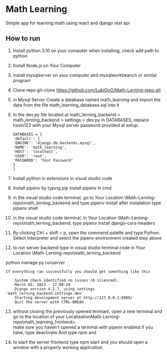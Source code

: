 # Math Learning

Simple app for learning math using react and django rest api

## How to run

1.  Install python 3.10 on your computer when installing, check add path to python

2.  Install Node.js on Your Computer

3.  install mysqlserver on your computer and mysqlworkbeanch or similar program

4.  Clone repo git-clone https://github.com/LukiOoO/Math-Lerning-repo.git

5.  in Mysql Server Create a database named math_learning and import the data from the file math_learning_database.sql into it

6.  In the dev.py file located at math_lerning_backend > math_lerning_backend > settings > dev.py in DATABASES, replace haslo123 with your Mysql server password provided at setup.

        DATABASES = {
        'default': {
        'ENGINE': 'django.db.backends.mysql',
        'NAME': 'math_learning',
        'HOST': 'localhost',
        'USER': 'root',
        'PASSWORD': 'Your Password'
        }
        }

7.  Install python in extensions in visual studio code

8.  Install pipenv by typing pip install pipenv in cmd

9.  in the visual studio code terminal, go to Your Location \Math-Lerning-repo\math_lerning_backend and type pipenv install after instalation type pipenv shell

10. in the visual studio code terminal, in Your Location \Math-Lerning-repo\math_lerning_backend, type pipenv install django-cors-headers

11. By clicking Ctrl + shift + p, open the commend palette and type Python: Select Interpreter and select the pipenv environment created step above

12. to run server backend type in visual studio terminal code in Your Location \Math-Lerning-repo\math_lerning_backend

python manage.py runserver

    If everything ran successfully you should get something like this

        System check identified no issues (0 silenced).
        March 05, 2023 - 17:00:24
        Django version 4.1.7, using settings 'math_lerning_backend.settings.dev'
        Starting development server at http://127.0.0.1:8000/
        Quit the server with CTRL-BREAK

13. without closing the previously opened termianl, open a new terminal and go to the location of your LocalizationMath-Lerning-repo\math_learning_frontend>.  
    make sure you haven't opened a terminal with pipenv enabled if you have, type deactivate And type npm and

14. to start the server frontend type npm start and you should open a window with a properly working application
